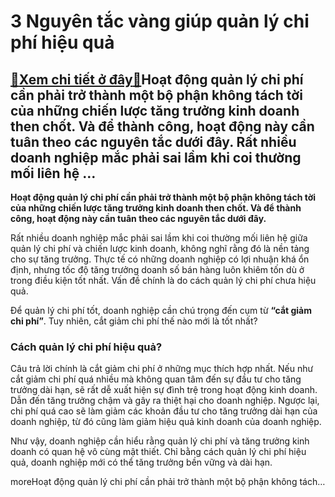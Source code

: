 3 Nguyên tắc vàng giúp quản lý chi phí hiệu quả
===============================================

[:gift:Xem chi tiết ở đây:gift:](https://hddtvn.com/3-nguyen-tac-vang-giup-quan-ly-chi-phi-hieu-qua/)Hoạt động quản lý chi phí cần phải trở thành một bộ phận không tách tời của những chiến lược tăng trưởng kinh doanh then chốt. Và để thành công, hoạt động này cần tuân theo các nguyên tắc dưới đây. Rất nhiều doanh nghiệp mắc phải sai lầm khi coi thường mối liên hệ …
--------------------------------------------------------------------------------------------------------------------------------------------------------------------------------------------------------------------------------------------------------------------------





**Hoạt động quản lý chi phí cần phải trở thành một bộ phận không tách tời của những chiến lược tăng trưởng kinh doanh then chốt. Và để thành công, hoạt động này cần tuân theo các nguyên tắc dưới đây.**

Rất nhiều doanh nghiệp mắc phải sai lầm khi coi thường mối liên hệ giữa quản lý chi phí và chiến lược kinh doanh, không nghĩ rằng đó là nền tảng cho sự tăng trưởng. Thực tế có những doanh nghiệp có lợi nhuận khá ổn định, nhưng tốc độ tăng trưởng doanh số bán hàng luôn khiêm tốn dù ở trong điều kiện tốt nhất. Vấn đề chính là do cách quản lý chi phí chưa hiệu quả.




Để quản lý chi phí tốt, doanh nghiệp cần chú trọng đến cụm từ **“cắt giảm chi phí”**. Tuy nhiên, cắt giảm chi phí thế nào mới là tốt nhất?


### Cách quản lý chi phí hiệu quả?


Câu trả lời chính là cắt giảm chi phí ở những mục thích hợp nhất. Nếu như cắt giảm chi phí quá nhiều mà không quan tâm đến sự đầu tư cho tăng trưởng dài hạn, sẽ rất dễ xuất hiện sự đình trệ trong hoạt động kinh doanh. Dẫn đến tăng trưởng chậm và gây ra thiệt hại cho doanh nghiệp. Ngược lại, chi phí quá cao sẽ làm giảm các khoản đầu tư cho tăng trưởng dài hạn của doanh nghiệp, từ đó cũng làm giảm hiệu quả kinh doanh của doanh nghiệp.


Như vậy, doanh nghiệp cần hiểu rằng quản lý chi phí và tăng trưởng kinh doanh có quan hệ vô cùng mật thiết. Chỉ bằng cách quản lý chi phí hiệu quả, doanh nghiệp mới có thể tăng trưởng bền vững và dài hạn.



moreHoạt động quản lý chi phí cần phải trở thành một bộ phận không tách…

